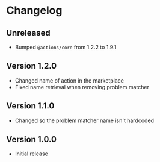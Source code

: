 # Changelog

## Unreleased

- Bumped `@actions/core` from 1.2.2 to 1.9.1

## Version 1.2.0

- Changed name of action in the marketplace
- Fixed name retrieval when removing problem matcher

## Version 1.1.0

- Changed so the problem matcher name isn't hardcoded

## Version 1.0.0

- Initial release

